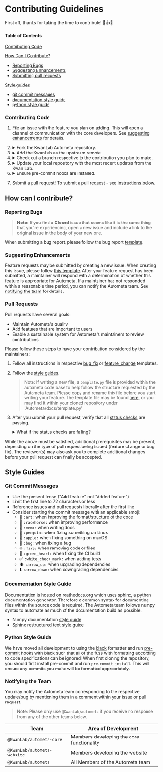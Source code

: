 # Contributing Guidelines

First off, thanks for taking the time to contribute! :clap::+1::tada:

#### Table of Contents

[Contributing Code](#contributing-code)

[How Can I Contribute?](#how-can-i-contribute)

- [Reporting Bugs](#reporting-bugs)
- [Suggesting Enhancements](#suggesting-enhancements)
- [Submitting pull requests](#pull-requests)

[Style guides](#style-guides)

- [git commit messages](#git-commit-messages)
- [documentation style guide](#documentation-style-guide)
- [python style guide](#python-style-guide)

### Contributing Code

1. File an issue with the feature you plan on adding. This will open a channel of
   communication with the core developers. See [suggesting enhancements](#suggesting-enhancements) for details.

2. <details>
      <summary>Fork the KwanLab Autometa repository.</summary><summary> You can do this here: https://github.com/KwanLab/Autometa</summary>
      <summary>Clone your fork.</summary><code>git clone https://github.com/YourUserName/Autometa.git</code>
      <summary>Then navigate to the Autometa directory.</summary><code>cd Autometa</code>
   </details>

3. <details>
      <summary>Add the KwanLab as the upstream remote.</summary>
      <code>git remote add upstream https://github.com/KwanLab/Autometa.git</code>
   </details>

4. <details>
      <summary>Check out a branch respective to the contribution you plan to make.</summary>
      <summary>Check out the <code>hotfix</code> branch from <code>master</code> if fixing a bug.</summary><code>git checkout -b hotfix master</code>
      <summary>If adding a feature, check out a branch corresponding to the feature you wish to add from <code>dev</code>.</summary>
      <summary> First checkout dev</summary><code>git checkout dev</code>
      <summary>Then checkout your feature</summary><code>git checkout -b your-new-feature dev</code>
   </details>

5. <details>
      <summary>Update your local repository with the most recent updates from the Kwan Lab.</summary>
      <summary>Update the <code>master</code> branch if fixing a bug.</summary><code>git pull upstream master</code>
      <summary>Otherwise update <code>your-new-feature</code> branch with <code>dev</code> and resolve any merge conflicts.</summary><code>git pull upstream dev</code>
      <summary><b>Note: Whenver you return to the feature, make sure to pull from upstream to ensure you are working on the most up-to-date code.</b></summary>
      <summary>Update your local repository with any changes from the Kwan Lab.</summary>
      <code>git push origin master</code>
      <br>
      or
      <br>
      <code>git push origin dev</code>
      <br>
      <code>git push origin your-new-feature</code>
   </details>

6. <details>
      <summary>Ensure pre-commit hooks are installed.</summary>
      <code>conda install -c conda-forge pre-commit</code>
      <br>
      <code>pre-commit install</code>
   </details>

7. Submit a pull request! To submit a pull request - see [instructions below](#pull-requests).

## How can I contribute?

### Reporting Bugs

> **Note:** If you find a **Closed** issue that seems like it is the same thing
> that you're experiencing, open a new issue and include a link to the original
> issue in the body of your new one.

When submitting a bug report, please follow the bug report [template](https://github.com/KwanLab/Autometa/blob/master/.github/ISSUE_TEMPLATE/bug_report.md).

### Suggesting Enhancements

Feature requests may be submitted by creating a new issue. When creating this issue, please follow [this template](https://github.com/KwanLab/Autometa/blob/master/.github/ISSUE_TEMPLATE/feature_request.md). After your feature request has been submitted, a maintainer will respond with a determination of whether this feature is appropriate for Autometa. If a maintainer has not responded within a reasonable time period, you can notify the Autometa team. See [notifying the team](#notifying-the-team) for details.

### Pull Requests

Pull requests have several goals:

- Maintain Autometa's quality
- Add features that are important to users
- Enable a sustainable system for Autometa's maintainers to review contributions

Please follow these steps to have your contribution considered by the maintainers:

1. Follow all instructions in respective [bug_fix](https://github.com/KwanLab/Autometa/blob/master/.github/PULL_REQUEST_TEMPLATE/bug_fix.md) or [feature_change](https://github.com/KwanLab/Autometa/blob/master/.github/PULL_REQUEST_TEMPLATE/feature_change.md) templates.
2. Follow the [style guides](#style-guides).

   > Note: If writing a new file, a `template.py` file is provided within the autometa code base to help follow the structure requested by the Autometa team.
   > Please copy and rename this file before you start writing your feature.
   > The template file may be found [here](https://github.com/KwanLab/Autometa/blob/dev/docs/template.py), or you may find it within your cloned repository under 'Autometa/docs/template.py'

3. After you submit your pull request, verify that all [status checks](https://help.github.com/articles/about-status-checks/) are passing. <details><summary>What if the status checks are failing?</summary>If a status check is failing, and you believe that the failure is unrelated to your change, please leave a comment on the pull request explaining why you believe the failure is unrelated. A maintainer will re-run the status check for you. If we conclude that the failure was a false positive, then we will open an issue to track that problem with our status check suite.</details>

While the above must be satisfied, additional prerequisites may be present, depending on the type of pull request being issued (feature change or bug fix). The reviewer(s) may also ask you to complete additional changes before your pull request can finally be accepted.

## Style Guides

### Git Commit Messages

- Use the present tense ("Add feature" not "Added feature")
- Limit the first line to 72 characters or less
- Reference issues and pull requests liberally after the first line
- Consider starting the commit message with an applicable emoji:
  - :art: `:art:` when improving the format/structure of the code
  - :racehorse: `:racehorse:` when improving performance
  - :memo: `:memo:` when writing docs
  - :penguin: `:penguin:` when fixing something on Linux
  - :apple: `:apple:` when fixing something on macOS
  - :bug: `:bug:` when fixing a bug
  - :fire: `:fire:` when removing code or files
  - :green_heart: `:green_heart:` when fixing the CI build
  - :white_check_mark: `:white_check_mark:` when adding tests
  - :arrow_up: `:arrow_up:` when upgrading dependencies
  - :arrow_down: `:arrow_down:` when downgrading dependencies

### Documentation Style Guide

Documentation is hosted on reathedocs.org which uses sphinx, a python documentation generator. Therefore a common syntax for
documenting files within the source code is required. The Autometa team follows numpy syntax to automate as much of the documentation build as possible.

- Numpy documentation [style guide](https://numpydoc.readthedocs.io/en/latest/format.html)
- Sphinx restructured text [style guide](http://www.sphinx-doc.org/en/master/usage/restructuredtext/basics.html#paragraphs)

### Python Style Guide

We have moved all development to using the [black](black.readthedocs.io) formatter and run
[pre-commit](https://pre-commit.com/) hooks with black such that all of the fuss with formatting according to code
specifications can be ignored! When first cloning the repository, you should first install
pre-commit and run `pre-commit install`. This will ensure any commits you make will be
formatted appropriately.

### Notifying the Team

You may notify the Autometa team corresponding to the respective update/bug by mentioning them in a comment within your issue or pull request.

> Note: Please only use <code>@KwanLab/autometa</code> if you receive no response from any of the other teams below.

| Team                                   | Area of Development                       |
| -------------------------------------- | ----------------------------------------- |
| <code>@KwanLab/autometa-core</code>    | Members developing the core functionality |
| <code>@KwanLab/autometa-website</code> | Members developing the website            |
| <code>@KwanLab/autometa</code>         | All Members of the Autometa team          |
